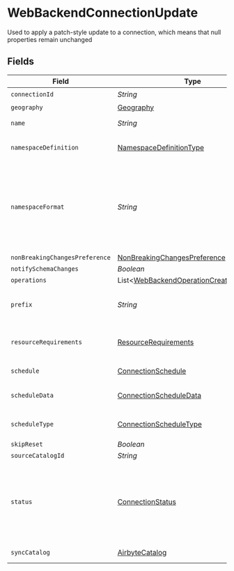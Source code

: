 # WebBackendConnectionUpdate

Used to apply a patch-style update to a connection, which means that null properties remain unchanged


## Fields

| Field                                                                                                                                                                                                                             | Type                                                                                                                                                                                                                              | Required                                                                                                                                                                                                                          | Description                                                                                                                                                                                                                       | Example                                                                                                                                                                                                                           |
| --------------------------------------------------------------------------------------------------------------------------------------------------------------------------------------------------------------------------------- | --------------------------------------------------------------------------------------------------------------------------------------------------------------------------------------------------------------------------------- | --------------------------------------------------------------------------------------------------------------------------------------------------------------------------------------------------------------------------------- | --------------------------------------------------------------------------------------------------------------------------------------------------------------------------------------------------------------------------------- | --------------------------------------------------------------------------------------------------------------------------------------------------------------------------------------------------------------------------------- |
| `connectionId`                                                                                                                                                                                                                    | *String*                                                                                                                                                                                                                          | :heavy_check_mark:                                                                                                                                                                                                                | N/A                                                                                                                                                                                                                               |                                                                                                                                                                                                                                   |
| `geography`                                                                                                                                                                                                                       | [Geography](../../models/shared/Geography.md)                                                                                                                                                                                     | :heavy_minus_sign:                                                                                                                                                                                                                | N/A                                                                                                                                                                                                                               |                                                                                                                                                                                                                                   |
| `name`                                                                                                                                                                                                                            | *String*                                                                                                                                                                                                                          | :heavy_minus_sign:                                                                                                                                                                                                                | Name that will be set to the connection                                                                                                                                                                                           |                                                                                                                                                                                                                                   |
| `namespaceDefinition`                                                                                                                                                                                                             | [NamespaceDefinitionType](../../models/shared/NamespaceDefinitionType.md)                                                                                                                                                         | :heavy_minus_sign:                                                                                                                                                                                                                | Method used for computing final namespace in destination                                                                                                                                                                          |                                                                                                                                                                                                                                   |
| `namespaceFormat`                                                                                                                                                                                                                 | *String*                                                                                                                                                                                                                          | :heavy_minus_sign:                                                                                                                                                                                                                | Used when namespaceDefinition is 'customformat'. If blank then behaves like namespaceDefinition = 'destination'. If "${SOURCE_NAMESPACE}" then behaves like namespaceDefinition = 'source'.                                       | ${SOURCE_NAMESPACE}                                                                                                                                                                                                               |
| `nonBreakingChangesPreference`                                                                                                                                                                                                    | [NonBreakingChangesPreference](../../models/shared/NonBreakingChangesPreference.md)                                                                                                                                               | :heavy_minus_sign:                                                                                                                                                                                                                | N/A                                                                                                                                                                                                                               |                                                                                                                                                                                                                                   |
| `notifySchemaChanges`                                                                                                                                                                                                             | *Boolean*                                                                                                                                                                                                                         | :heavy_minus_sign:                                                                                                                                                                                                                | N/A                                                                                                                                                                                                                               |                                                                                                                                                                                                                                   |
| `operations`                                                                                                                                                                                                                      | List<[WebBackendOperationCreateOrUpdate](../../models/shared/WebBackendOperationCreateOrUpdate.md)>                                                                                                                               | :heavy_minus_sign:                                                                                                                                                                                                                | N/A                                                                                                                                                                                                                               |                                                                                                                                                                                                                                   |
| `prefix`                                                                                                                                                                                                                          | *String*                                                                                                                                                                                                                          | :heavy_minus_sign:                                                                                                                                                                                                                | Prefix that will be prepended to the name of each stream when it is written to the destination.                                                                                                                                   |                                                                                                                                                                                                                                   |
| `resourceRequirements`                                                                                                                                                                                                            | [ResourceRequirements](../../models/shared/ResourceRequirements.md)                                                                                                                                                               | :heavy_minus_sign:                                                                                                                                                                                                                | optional resource requirements to run workers (blank for unbounded allocations)                                                                                                                                                   |                                                                                                                                                                                                                                   |
| `schedule`                                                                                                                                                                                                                        | [ConnectionSchedule](../../models/shared/ConnectionSchedule.md)                                                                                                                                                                   | :heavy_minus_sign:                                                                                                                                                                                                                | if null, then no schedule is set.                                                                                                                                                                                                 |                                                                                                                                                                                                                                   |
| `scheduleData`                                                                                                                                                                                                                    | [ConnectionScheduleData](../../models/shared/ConnectionScheduleData.md)                                                                                                                                                           | :heavy_minus_sign:                                                                                                                                                                                                                | schedule for when the the connection should run, per the schedule type                                                                                                                                                            |                                                                                                                                                                                                                                   |
| `scheduleType`                                                                                                                                                                                                                    | [ConnectionScheduleType](../../models/shared/ConnectionScheduleType.md)                                                                                                                                                           | :heavy_minus_sign:                                                                                                                                                                                                                | determine how the schedule data should be interpreted                                                                                                                                                                             |                                                                                                                                                                                                                                   |
| `skipReset`                                                                                                                                                                                                                       | *Boolean*                                                                                                                                                                                                                         | :heavy_minus_sign:                                                                                                                                                                                                                | N/A                                                                                                                                                                                                                               |                                                                                                                                                                                                                                   |
| `sourceCatalogId`                                                                                                                                                                                                                 | *String*                                                                                                                                                                                                                          | :heavy_minus_sign:                                                                                                                                                                                                                | N/A                                                                                                                                                                                                                               |                                                                                                                                                                                                                                   |
| `status`                                                                                                                                                                                                                          | [ConnectionStatus](../../models/shared/ConnectionStatus.md)                                                                                                                                                                       | :heavy_minus_sign:                                                                                                                                                                                                                | Active means that data is flowing through the connection. Inactive means it is not. Deprecated means the connection is off and cannot be re-activated. the schema field describes the elements of the schema that will be synced. |                                                                                                                                                                                                                                   |
| `syncCatalog`                                                                                                                                                                                                                     | [AirbyteCatalog](../../models/shared/AirbyteCatalog.md)                                                                                                                                                                           | :heavy_minus_sign:                                                                                                                                                                                                                | describes the available schema (catalog).                                                                                                                                                                                         |                                                                                                                                                                                                                                   |